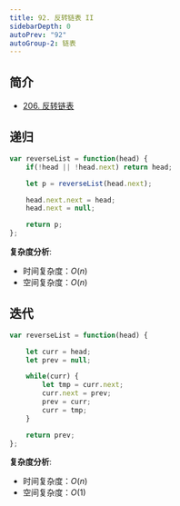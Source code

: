 ```yaml
---
title: 92. 反转链表 II
sidebarDepth: 0
autoPrev: "92"
autoGroup-2: 链表
---
```

## 简介
- [206. 反转链表](https://leetcode-cn.com/problems/reverse-linked-list/)


## 递归
```javascript
var reverseList = function(head) {
    if(!head || !head.next) return head;

    let p = reverseList(head.next);

    head.next.next = head;
    head.next = null;

    return p;
};

```
**复杂度分析**:
- 时间复杂度：$O(n)$
- 空间复杂度：$O(n)$

## 迭代
```javascript
var reverseList = function(head) {

    let curr = head;
    let prev = null;

    while(curr) {
        let tmp = curr.next;
        curr.next = prev;
        prev = curr;
        curr = tmp;
    }

    return prev;
};
```
**复杂度分析**:
- 时间复杂度：$O(n)$
- 空间复杂度：$O(1)$